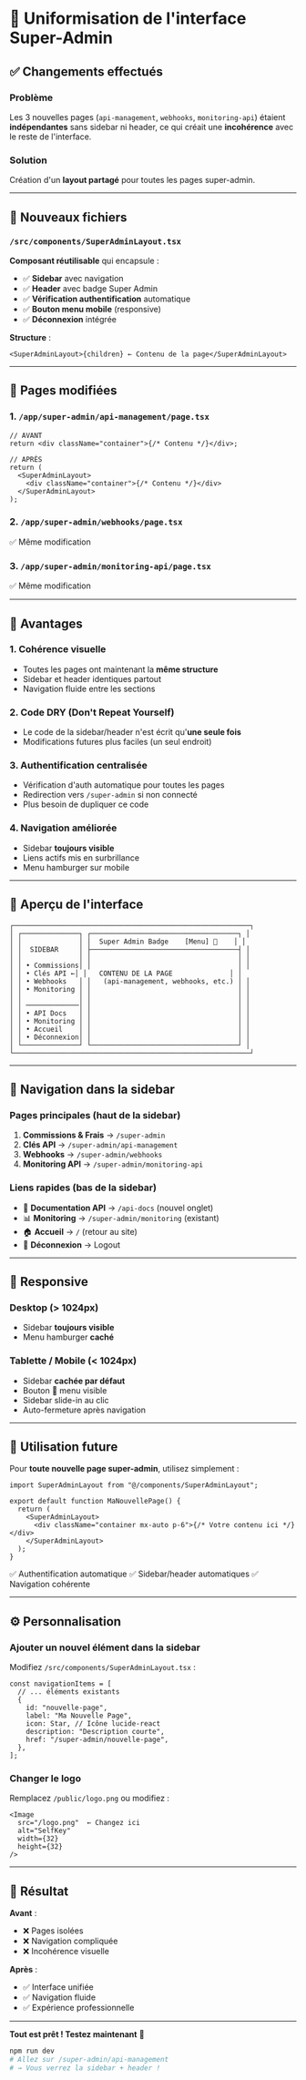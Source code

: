 # 🎨 Uniformisation de l'interface Super-Admin

## ✅ Changements effectués

### **Problème**

Les 3 nouvelles pages (`api-management`, `webhooks`, `monitoring-api`) étaient **indépendantes** sans sidebar ni header, ce qui créait une **incohérence** avec le reste de l'interface.

### **Solution**

Création d'un **layout partagé** pour toutes les pages super-admin.

---

## 📂 Nouveaux fichiers

### **`/src/components/SuperAdminLayout.tsx`**

**Composant réutilisable** qui encapsule :

- ✅ **Sidebar** avec navigation
- ✅ **Header** avec badge Super Admin
- ✅ **Vérification authentification** automatique
- ✅ **Bouton menu mobile** (responsive)
- ✅ **Déconnexion** intégrée

**Structure** :

```tsx
<SuperAdminLayout>{children} ← Contenu de la page</SuperAdminLayout>
```

---

## 🔧 Pages modifiées

### **1. `/app/super-admin/api-management/page.tsx`**

```tsx
// AVANT
return <div className="container">{/* Contenu */}</div>;

// APRÈS
return (
  <SuperAdminLayout>
    <div className="container">{/* Contenu */}</div>
  </SuperAdminLayout>
);
```

### **2. `/app/super-admin/webhooks/page.tsx`**

✅ Même modification

### **3. `/app/super-admin/monitoring-api/page.tsx`**

✅ Même modification

---

## 🎯 Avantages

### **1. Cohérence visuelle**

- Toutes les pages ont maintenant la **même structure**
- Sidebar et header identiques partout
- Navigation fluide entre les sections

### **2. Code DRY (Don't Repeat Yourself)**

- Le code de la sidebar/header n'est écrit qu'**une seule fois**
- Modifications futures plus faciles (un seul endroit)

### **3. Authentification centralisée**

- Vérification d'auth automatique pour toutes les pages
- Redirection vers `/super-admin` si non connecté
- Plus besoin de dupliquer ce code

### **4. Navigation améliorée**

- Sidebar **toujours visible**
- Liens actifs mis en surbrillance
- Menu hamburger sur mobile

---

## 🎨 Aperçu de l'interface

```
┌──────────────────────────────────────────────────────────┐
│ ┌──────────────┐ ┌────────────────────────────────────┐ │
│ │              │ │  Super Admin Badge    [Menu] 🍔    │ │
│ │  SIDEBAR     │ ├────────────────────────────────────┤ │
│ │              │ │                                    │ │
│ │ • Commissions│ │                                    │ │
│ │ • Clés API ←│ │   CONTENU DE LA PAGE              │ │
│ │ • Webhooks   │ │   (api-management, webhooks, etc.) │ │
│ │ • Monitoring │ │                                    │ │
│ │              │ │                                    │ │
│ │ ─────────────│ │                                    │ │
│ │ • API Docs   │ │                                    │ │
│ │ • Monitoring │ │                                    │ │
│ │ • Accueil    │ │                                    │ │
│ │ • Déconnexion│ │                                    │ │
│ └──────────────┘ └────────────────────────────────────┘ │
└──────────────────────────────────────────────────────────┘
```

---

## 🔄 Navigation dans la sidebar

### **Pages principales** (haut de la sidebar)

1. **Commissions & Frais** → `/super-admin`
2. **Clés API** → `/super-admin/api-management`
3. **Webhooks** → `/super-admin/webhooks`
4. **Monitoring API** → `/super-admin/monitoring-api`

### **Liens rapides** (bas de la sidebar)

- 📖 **Documentation API** → `/api-docs` (nouvel onglet)
- 📊 **Monitoring** → `/super-admin/monitoring` (existant)
- 🏠 **Accueil** → `/` (retour au site)
- 🚪 **Déconnexion** → Logout

---

## 📱 Responsive

### **Desktop** (> 1024px)

- Sidebar **toujours visible**
- Menu hamburger **caché**

### **Tablette / Mobile** (< 1024px)

- Sidebar **cachée par défaut**
- Bouton 🍔 menu visible
- Sidebar slide-in au clic
- Auto-fermeture après navigation

---

## 🎯 Utilisation future

Pour **toute nouvelle page super-admin**, utilisez simplement :

```tsx
import SuperAdminLayout from "@/components/SuperAdminLayout";

export default function MaNouvellePage() {
  return (
    <SuperAdminLayout>
      <div className="container mx-auto p-6">{/* Votre contenu ici */}</div>
    </SuperAdminLayout>
  );
}
```

✅ Authentification automatique
✅ Sidebar/header automatiques
✅ Navigation cohérente

---

## ⚙️ Personnalisation

### **Ajouter un nouvel élément dans la sidebar**

Modifiez `/src/components/SuperAdminLayout.tsx` :

```tsx
const navigationItems = [
  // ... éléments existants
  {
    id: "nouvelle-page",
    label: "Ma Nouvelle Page",
    icon: Star, // Icône lucide-react
    description: "Description courte",
    href: "/super-admin/nouvelle-page",
  },
];
```

### **Changer le logo**

Remplacez `/public/logo.png` ou modifiez :

```tsx
<Image
  src="/logo.png"  ← Changez ici
  alt="SelfKey"
  width={32}
  height={32}
/>
```

---

## 🚀 Résultat

**Avant** :

- ❌ Pages isolées
- ❌ Navigation compliquée
- ❌ Incohérence visuelle

**Après** :

- ✅ Interface unifiée
- ✅ Navigation fluide
- ✅ Expérience professionnelle

---

**Tout est prêt ! Testez maintenant** 🎉

```bash
npm run dev
# Allez sur /super-admin/api-management
# → Vous verrez la sidebar + header !
```
